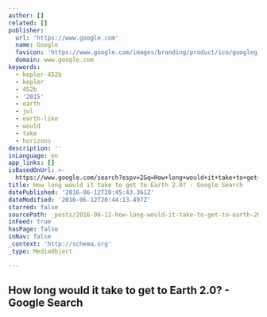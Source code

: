 ```yaml
---
author: []
related: []
publisher:
  url: 'https://www.google.com'
  name: Google
  favicon: 'https://www.google.com/images/branding/product/ico/googleg_lodp.ico'
  domain: www.google.com
keywords:
  - kepler-452b
  - kepler
  - 452b
  - '2015'
  - earth
  - jul
  - earth-like
  - would
  - take
  - horizons
description: ''
inLanguage: en
app_links: []
isBasedOnUrl: >-
  https://www.google.com/search?espv=2&q=How+long+would+it+take+to+get+to+Earth+2.0%3F&sa=X&ved=0ahUKEwjPyJrxrKPNAhULOCYKHWYKDbkQzmcIUw
title: How long would it take to get to Earth 2.0? - Google Search
datePublished: '2016-06-12T20:45:43.361Z'
dateModified: '2016-06-12T20:44:13.497Z'
starred: false
sourcePath: _posts/2016-06-12-how-long-would-it-take-to-get-to-earth-20-google-search.md
inFeed: true
hasPage: false
inNav: false
_context: 'http://schema.org'
_type: MediaObject

---
```

<article style=""><h1>How long would it take to get to Earth 2.0? - Google Search</h1></article>
